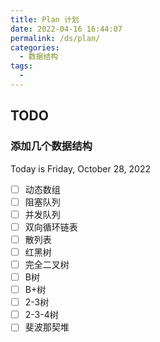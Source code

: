 ```yaml
---
title: Plan 计划
date: 2022-04-16 16:44:07
permalink: /ds/plan/
categories:
  - 数据结构
tags:
  - 
---
```


## TODO

### 添加几个数据结构

Today is Friday, October 28, 2022

- [ ] 动态数组
- [ ] 阻塞队列
- [ ] 并发队列
- [ ] 双向循环链表
- [ ] 散列表
- [ ] 红黑树
- [ ] 完全二叉树
- [ ] B树
- [ ] B+树
- [ ] 2-3树
- [ ] 2-3-4树
- [ ] 斐波那契堆
